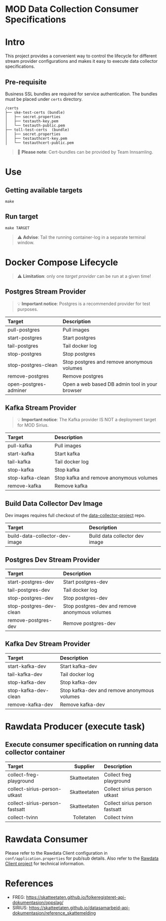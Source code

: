 # MOD Data Collection Consumer Specifications

# Intro

This project provides a convenient way to control the lifecycle for different stream provider configurations and makes it easy to execute data collector specifications.

## Pre-requisite

Business SSL bundles are required for service authentication. The bundles must be placed under `certs` directory.

```
/certs
├── ske-test-certs (bundle)
│   ├── secret.properties
│   ├── testauth-key.pem
│   └── testauth-public.pem
├── toll-test-certs  (bundle)
│   ├── secret.properties
│   ├── testauthcert-key.pem
│   └── testauthcert-public.pem
```

> :key: **Please note**: Cert-bundles can be provided by Team Innsamling.

# Use

## Getting available targets

```
make
```

## Run target

```
make TARGET
```

> :warning: **Advise**: Tail the running container-log in a separate terminal window.

# Docker Compose Lifecycle

> ⚠️ **Limitation**: only one _target provider_ can be run at a given time!

## Postgres Stream Provider

> :bulb: **Important notice**: Postgres is a recommended provider for test purposes.

|Target                         |Description                                     |
|:------------------------------|:-----------------------------------------------|
|pull-postgres                  |Pull images                                     |
|start-postgres                 |Start postgres                                  |
|tail-postgres                  |Tail docker log                                 |
|stop-postgres                  |Stop postgres                                   |
|stop-postgres-clean            |Stop postgres and remove anonymous volumes      |
|remove-postgres                |Remove postgres                                 |
|open-postgres-adminer          |Open a web based DB admin tool in your browser  |

## Kafka Stream Provider

> :bulb: **Important notice**: The Kafka provider IS NOT a deployment target for MOD Sirius.

|Target                         |Description                                     |
|:------------------------------|:-----------------------------------------------|
|pull-kafka                     |Pull images                                     |
|start-kafka                    |Start kafka                                     |
|tail-kafka                     |Tail docker log                                 |
|stop-kafka                     |Stop kafka                                      |
|stop-kafka-clean               |Stop kafka and remove anonymous volumes         |
|remove-kafka                   |Remove kafka                                    |

## Build Data Collector Dev Image

Dev images requires full checkout of the [data-collector-project](https://github.com/statisticsnorway/data-collector-project) repo.

|Target                         |Description                                     |
|:------------------------------|:-----------------------------------------------|
|build-data-collector-dev-image |Build data collector dev image                  |

## Postgres Dev Stream Provider

|Target                         |Description                                     |
|:------------------------------|:-----------------------------------------------|
|start-postgres-dev             |Start postgres-dev                              |
|tail-postgres-dev              |Tail docker log                                 |
|stop-postgres-dev              |Stop postgres-dev                               |
|stop-postgres-dev-clean        |Stop postgres-dev and remove anonymous volumes  |
|remove-postgres-dev            |Remove postgres-dev                             |

## Kafka Dev Stream Provider

|Target                         |Description                                     |
|:------------------------------|:-----------------------------------------------|
|start-kafka-dev                |Start kafka-dev                                 |
|tail-kafka-dev                 |Tail docker log                                 |
|stop-kafka-dev                 |Stop kafka-dev                                  |
|stop-kafka-dev-clean           |Stop kafka-dev and remove anonymous volumes     |
|remove-kafka-dev               |Remove kafka-dev                                |

# Rawdata Producer (execute task)

## Execute consumer specification on running data collector container

|Target                         |Supplier     |Description                                     |
|:------------------------------|:-----------:|:-----------------------------------------------|
|collect-freg-playground        |Skatteetaten |Collect freg playground                         |
|collect-sirius-person-utkast   |Skatteetaten |Collect sirius person utkast                    |
|collect-sirius-person-fastsatt |Skatteetaten |Collect sirius person fastsatt                  |
|collect-tvinn                  |Tolletaten   |Collect tvinn                                   |


# Rawdata Consumer

Please refer to the Rawdata Client configuration in `conf/application.properties` for pub/sub details. Also refer to the [Rawdata Client project](https://github.com/statisticsnorway/rawdata-client-project) for technical information.

# References

* FREG: https://skatteetaten.github.io/folkeregisteret-api-dokumentasjon/oppslag/
* SIRIUS: https://skatteetaten.github.io/datasamarbeid-api-dokumentasjon/reference_skattemelding